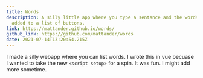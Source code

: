 ```yaml
---
title: Words
description: A silly little app where you type a sentance and the words get
  added to a list of buttons.
link: https://mattander.github.io/words/
github_link: https://github.com/mattander/words
date: 2021-07-14T13:20:54.215Z
---
```

I made a silly webapp where you can list words. I wrote this in vue becuase I wanted to take the new `<script setup>` for a spin. It was fun. I might add more sometime.